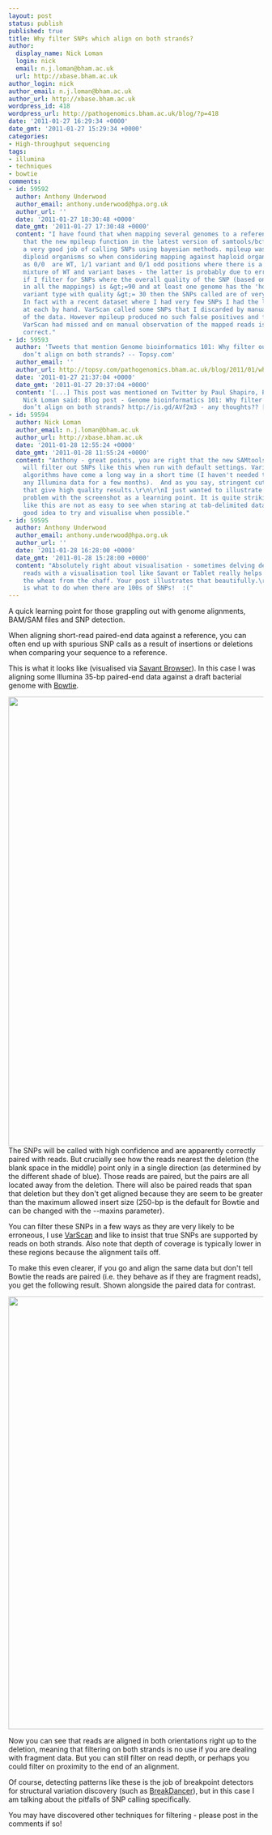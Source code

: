 ```yaml
---
layout: post
status: publish
published: true
title: Why filter SNPs which align on both strands?
author:
  display_name: Nick Loman
  login: nick
  email: n.j.loman@bham.ac.uk
  url: http://xbase.bham.ac.uk
author_login: nick
author_email: n.j.loman@bham.ac.uk
author_url: http://xbase.bham.ac.uk
wordpress_id: 418
wordpress_url: http://pathogenomics.bham.ac.uk/blog/?p=418
date: '2011-01-27 16:29:34 +0000'
date_gmt: '2011-01-27 15:29:34 +0000'
categories:
- High-throughput sequencing
tags:
- illumina
- techniques
- bowtie
comments:
- id: 59592
  author: Anthony Underwood
  author_email: anthony.underwood@hpa.org.uk
  author_url: ''
  date: '2011-01-27 18:30:48 +0000'
  date_gmt: '2011-01-27 17:30:48 +0000'
  content: "I have found that when mapping several genomes to a reference genome,
    that the new mpileup function in the latest version of samtools/bcftools does
    a very good job of calling SNPs using bayesian methods. mpileup was designed for
    diploid organisms so when considering mapping against haploid organisms SNPs called
    as 0/0  are WT, 1/1 variant and 0/1 odd positions where there is a fairly even
    mixture of WT and variant bases - the latter is probably due to erroneous mapping.\r\nHowever
    if I filter for SNPs where the overall quality of the SNP (based on the position
    in all the mappings) is &gt;=90 and at least one genome has the 'homozygous' 1/1
    variant type with quality &gt;= 30 then the SNPs called are of very high quality.
    In fact with a recent dataset where I had very few SNPs I had the luxury to look
    at each by hand. VarScan called some SNPs that I discarded by manual observation
    of the data. However mpileup produced no such false positives and found one that
    VarScan had missed and on manual observation of the mapped reads is most likely
    correct."
- id: 59593
  author: 'Tweets that mention Genome bioinformatics 101: Why filter out SNPs which
    don’t align on both strands? -- Topsy.com'
  author_email: ''
  author_url: http://topsy.com/pathogenomics.bham.ac.uk/blog/2011/01/why-filter-snps-which-align-on-both-strands/?utm_source=pingback&amp;utm_campaign=L2
  date: '2011-01-27 21:37:04 +0000'
  date_gmt: '2011-01-27 20:37:04 +0000'
  content: '[...] This post was mentioned on Twitter by Paul Shapiro, PhD, Nick Loman.
    Nick Loman said: Blog post - Genome bioinformatics 101: Why filter out SNPs which
    don’t align on both strands? http://is.gd/AVf2m3 - any thoughts?? [...]'
- id: 59594
  author: Nick Loman
  author_email: n.j.loman@bham.ac.uk
  author_url: http://xbase.bham.ac.uk
  date: '2011-01-28 12:55:24 +0000'
  date_gmt: '2011-01-28 11:55:24 +0000'
  content: "Anthony - great points, you are right that the new SAMtools/BCFtools combo
    will filter out SNPs like this when run with default settings. Variant calling
    algorithms have come a long way in a short time (I haven't needed to play with
    any Illumina data for a few months).  And as you say, stringent cut-offs like
    that give high quality results.\r\n\r\nI just wanted to illustrate this particular
    problem with the screenshot as a learning point. It is quite striking, and patterns
    like this are not as easy to see when staring at tab-delimited data. Always a
    good idea to try and visualise when possible."
- id: 59595
  author: Anthony Underwood
  author_email: anthony.underwood@hpa.org.uk
  author_url: ''
  date: '2011-01-28 16:28:00 +0000'
  date_gmt: '2011-01-28 15:28:00 +0000'
  content: "Absolutely right about visualisation - sometimes delving deep into the
    reads with a visualisation tool like Savant or Tablet really helps sorting out
    the wheat from the chaff. Your post illustrates that beautifully.\r\n\r\nQuestion
    is what to do when there are 100s of SNPs!  :("
---
```

<p>A quick learning point for those grappling out with genome alignments, BAM/SAM files and SNP detection.</p>
<p>When aligning short-read paired-end data against a reference, you can often end up with spurious SNP calls as a result of insertions or deletions when comparing your sequence to a reference.</p>
<p>This is what it looks like (visualised via <a href="http://savantbrowser.com/">Savant Browser</a>). In this case I was aligning some Illumina 35-bp paired-end data against a draft bacterial genome with <a href="http://bowtie-bio.sourceforge.net/index.shtml">Bowtie</a>.</p>
<p><a href="http://pathogenomics.bham.ac.uk/blog/wp-content/uploads/savant_nesoni.png"><img class="aligncenter size-full wp-image-419" title="savant_nesoni" src="http://pathogenomics.bham.ac.uk/blog/wp-content/uploads/savant_nesoni.png" alt="" width="1157" height="888" /></a>The SNPs will be called with high confidence and are apparently correctly paired with reads. But crucially see how the reads nearest the deletion (the blank space in the middle) point only in a single direction (as determined by the different shade of blue). Those reads are paired, but the pairs are all located away from the deletion. There will also be paired reads that span that deletion but they don't get aligned because they are seem to be greater than the maximum allowed insert size (250-bp is the default for Bowtie and can be changed with the --maxins parameter).</p>
<p>You can filter these SNPs in a few ways as they are very likely to be erroneous, I use <a href="http://varscan.sourceforge.net/">VarScan</a> and like to insist that true SNPs are supported by reads on both  strands. Also note that depth of coverage is typically lower in these  regions because the alignment tails off.</p>
<p>To make this even clearer, if you go and align the same data but don't tell Bowtie the reads are paired (i.e. they behave as if they are fragment reads), you get the following result. Shown alongside the paired data for contrast.</p>
<p><a href="http://pathogenomics.bham.ac.uk/blog/wp-content/uploads/paired_unpaired.png"><img class="aligncenter size-full wp-image-428" title="paired_unpaired" src="http://pathogenomics.bham.ac.uk/blog/wp-content/uploads/paired_unpaired.png" alt="" width="1274" height="855" /></a></p>
<p>Now you can see that reads are aligned in both orientations right up to the deletion, meaning that filtering on both strands is no use if you are dealing with fragment data. But you can still filter on read depth, or perhaps you could filter on proximity to the end of an alignment.</p>
<p>Of course, detecting patterns like these is the job of breakpoint detectors for structural variation discovery (such as <a href="http://www.nature.com/nmeth/journal/v6/n9/abs/nmeth.1363.html">BreakDancer</a>), but in this case I am talking about the pitfalls of SNP calling specifically.</p>
<p>You may have discovered other  techniques for filtering - please post in the comments if so!</p>
